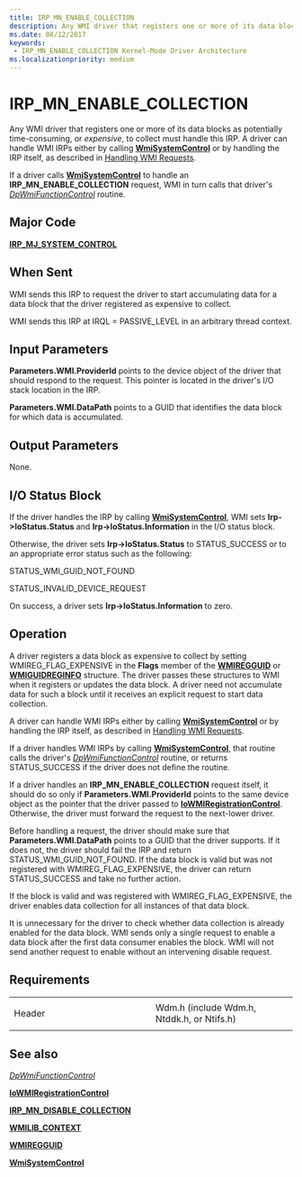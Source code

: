 ```yaml
---
title: IRP_MN_ENABLE_COLLECTION
description: Any WMI driver that registers one or more of its data blocks as potentially time-consuming, or expensive, to collect must handle this IRP.
ms.date: 08/12/2017
keywords:
 - IRP_MN_ENABLE_COLLECTION Kernel-Mode Driver Architecture
ms.localizationpriority: medium
---
```


# IRP\_MN\_ENABLE\_COLLECTION


Any WMI driver that registers one or more of its data blocks as potentially time-consuming, or *expensive*, to collect must handle this IRP. A driver can handle WMI IRPs either by calling [**WmiSystemControl**](/windows-hardware/drivers/ddi/wmilib/nf-wmilib-wmisystemcontrol) or by handling the IRP itself, as described in [Handling WMI Requests](./handling-wmi-requests.md).

If a driver calls [**WmiSystemControl**](/windows-hardware/drivers/ddi/wmilib/nf-wmilib-wmisystemcontrol) to handle an **IRP\_MN\_ENABLE\_COLLECTION** request, WMI in turn calls that driver's [*DpWmiFunctionControl*](/windows-hardware/drivers/ddi/wmilib/nc-wmilib-wmi_function_control_callback) routine.

Major Code
----------

[**IRP\_MJ\_SYSTEM\_CONTROL**](irp-mj-system-control.md)

When Sent
---------

WMI sends this IRP to request the driver to start accumulating data for a data block that the driver registered as expensive to collect.

WMI sends this IRP at IRQL = PASSIVE\_LEVEL in an arbitrary thread context.

## Input Parameters


**Parameters.WMI.ProviderId** points to the device object of the driver that should respond to the request. This pointer is located in the driver's I/O stack location in the IRP.

**Parameters.WMI.DataPath** points to a GUID that identifies the data block for which data is accumulated.

## Output Parameters


None.

## I/O Status Block


If the driver handles the IRP by calling [**WmiSystemControl**](/windows-hardware/drivers/ddi/wmilib/nf-wmilib-wmisystemcontrol), WMI sets **Irp-&gt;IoStatus.Status** and **Irp-&gt;IoStatus.Information** in the I/O status block.

Otherwise, the driver sets **Irp-&gt;IoStatus.Status** to STATUS\_SUCCESS or to an appropriate error status such as the following:

STATUS\_WMI\_GUID\_NOT\_FOUND

STATUS\_INVALID\_DEVICE\_REQUEST

On success, a driver sets **Irp-&gt;IoStatus.Information** to zero.

Operation
---------

A driver registers a data block as expensive to collect by setting WMIREG\_FLAG\_EXPENSIVE in the **Flags** member of the [**WMIREGGUID**](/windows-hardware/drivers/ddi/wmistr/ns-wmistr-wmiregguidw) or [**WMIGUIDREGINFO**](/windows-hardware/drivers/ddi/wmilib/ns-wmilib-_wmiguidreginfo) structure. The driver passes these structures to WMI when it registers or updates the data block. A driver need not accumulate data for such a block until it receives an explicit request to start data collection.

A driver can handle WMI IRPs either by calling [**WmiSystemControl**](/windows-hardware/drivers/ddi/wmilib/nf-wmilib-wmisystemcontrol) or by handling the IRP itself, as described in [Handling WMI Requests](./handling-wmi-requests.md).

If a driver handles WMI IRPs by calling [**WmiSystemControl**](/windows-hardware/drivers/ddi/wmilib/nf-wmilib-wmisystemcontrol), that routine calls the driver's [*DpWmiFunctionControl*](/windows-hardware/drivers/ddi/wmilib/nc-wmilib-wmi_function_control_callback) routine, or returns STATUS\_SUCCESS if the driver does not define the routine.

If a driver handles an **IRP\_MN\_ENABLE\_COLLECTION** request itself, it should do so only if **Parameters.WMI.ProviderId** points to the same device object as the pointer that the driver passed to [**IoWMIRegistrationControl**](/windows-hardware/drivers/ddi/wdm/nf-wdm-iowmiregistrationcontrol). Otherwise, the driver must forward the request to the next-lower driver.

Before handling a request, the driver should make sure that **Parameters.WMI.DataPath** points to a GUID that the driver supports. If it does not, the driver should fail the IRP and return STATUS\_WMI\_GUID\_NOT\_FOUND. If the data block is valid but was not registered with WMIREG\_FLAG\_EXPENSIVE, the driver can return STATUS\_SUCCESS and take no further action.

If the block is valid and was registered with WMIREG\_FLAG\_EXPENSIVE, the driver enables data collection for all instances of that data block.

It is unnecessary for the driver to check whether data collection is already enabled for the data block. WMI sends only a single request to enable a data block after the first data consumer enables the block. WMI will not send another request to enable without an intervening disable request.

Requirements
------------

<table>
<colgroup>
<col width="50%" />
<col width="50%" />
</colgroup>
<tbody>
<tr class="odd">
<td><p>Header</p></td>
<td>Wdm.h (include Wdm.h, Ntddk.h, or Ntifs.h)</td>
</tr>
</tbody>
</table>

## See also


[*DpWmiFunctionControl*](/windows-hardware/drivers/ddi/wmilib/nc-wmilib-wmi_function_control_callback)

[**IoWMIRegistrationControl**](/windows-hardware/drivers/ddi/wdm/nf-wdm-iowmiregistrationcontrol)

[**IRP\_MN\_DISABLE\_COLLECTION**](irp-mn-disable-collection.md)

[**WMILIB\_CONTEXT**](/windows-hardware/drivers/ddi/wmilib/ns-wmilib-_wmilib_context)

[**WMIREGGUID**](/windows-hardware/drivers/ddi/wmistr/ns-wmistr-wmiregguidw)

[**WmiSystemControl**](/windows-hardware/drivers/ddi/wmilib/nf-wmilib-wmisystemcontrol)

 

